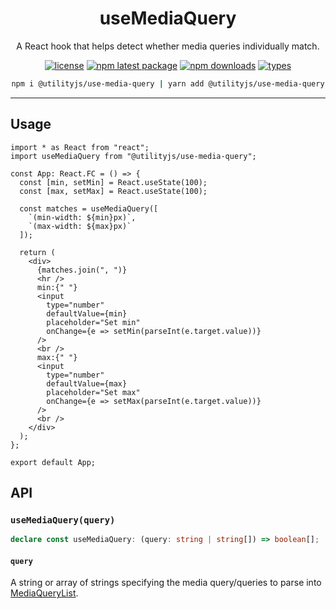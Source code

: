 <div align="center">
  <h1 align="center">
    useMediaQuery
  </h1>
</div>

<div align="center">

A React hook that helps detect whether media queries individually match.

[![license](https://img.shields.io/github/license/mimshins/utilityjs?color=212121&style=for-the-badge)](https://github.com/mimshins/utilityjs/blob/main/LICENSE)
[![npm latest package](https://img.shields.io/npm/v/@utilityjs/use-media-query?color=212121&style=for-the-badge)](https://www.npmjs.com/package/@utilityjs/use-media-query)
[![npm downloads](https://img.shields.io/npm/dm/@utilityjs/use-media-query?color=212121&style=for-the-badge)](https://www.npmjs.com/package/@utilityjs/use-media-query)
[![types](https://img.shields.io/npm/types/@utilityjs/use-media-query?color=212121&style=for-the-badge)](https://www.npmjs.com/package/@utilityjs/use-media-query)

```bash
npm i @utilityjs/use-media-query | yarn add @utilityjs/use-media-query
```

</div>

<hr>

## Usage

```tsx
import * as React from "react";
import useMediaQuery from "@utilityjs/use-media-query";

const App: React.FC = () => {
  const [min, setMin] = React.useState(100);
  const [max, setMax] = React.useState(100);

  const matches = useMediaQuery([
    `(min-width: ${min}px)`,
    `(max-width: ${max}px)`
  ]);

  return (
    <div>
      {matches.join(", ")}
      <hr />
      min:{" "}
      <input
        type="number"
        defaultValue={min}
        placeholder="Set min"
        onChange={e => setMin(parseInt(e.target.value))}
      />
      <br />
      max:{" "}
      <input
        type="number"
        defaultValue={max}
        placeholder="Set max"
        onChange={e => setMax(parseInt(e.target.value))}
      />
      <br />
    </div>
  );
};

export default App;
```

## API

### `useMediaQuery(query)`

```ts
declare const useMediaQuery: (query: string | string[]) => boolean[];
```

#### `query`

A string or array of strings specifying the media query/queries to parse into [MediaQueryList](https://developer.mozilla.org/en-US/docs/Web/API/MediaQueryList).

